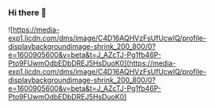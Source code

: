 ### Hi there 👋

![https://media-exp1.licdn.com/dms/image/C4D16AQHVzFsUfUcwlQ/profile-displaybackgroundimage-shrink_200_800/0?e=1600905600&v=beta&t=J_AZcTJ-Pg1fb46P-Pto9FUwmOdbEDbDREJ5HsDuoK0](https://media-exp1.licdn.com/dms/image/C4D16AQHVzFsUfUcwlQ/profile-displaybackgroundimage-shrink_200_800/0?e=1600905600&v=beta&t=J_AZcTJ-Pg1fb46P-Pto9FUwmOdbEDbDREJ5HsDuoK0)

<!--
**alejandroledesma/alejandroledesma** is a ✨ _special_ ✨ repository because its `README.md` (this file) appears on your GitHub profile.

Here are some ideas to get you started:

- 🔭 I’m currently working on ...
- 🌱 I’m currently learning ...
- 👯 I’m looking to collaborate on ...
- 🤔 I’m looking for help with ...
- 💬 Ask me about ...
- 📫 How to reach me: ...
- 😄 Pronouns: ...
- ⚡ Fun fact: ...
-->
